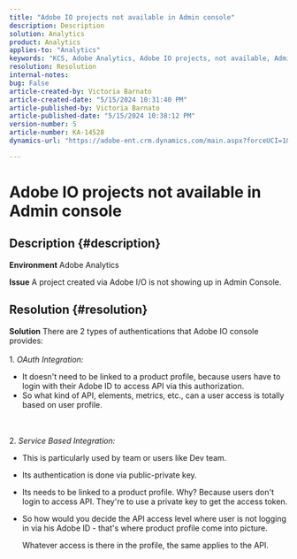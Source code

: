 ```yaml
---
title: "Adobe IO projects not available in Admin console"
description: Description
solution: Analytics
product: Analytics
applies-to: "Analytics"
keywords: "KCS, Adobe Analytics, Adobe IO projects, not available, Admin Console, OAuth Integration, Service Based Integration"
resolution: Resolution
internal-notes: 
bug: False
article-created-by: Victoria Barnato
article-created-date: "5/15/2024 10:31:40 PM"
article-published-by: Victoria Barnato
article-published-date: "5/15/2024 10:38:12 PM"
version-number: 5
article-number: KA-14528
dynamics-url: "https://adobe-ent.crm.dynamics.com/main.aspx?forceUCI=1&pagetype=entityrecord&etn=knowledgearticle&id=676be7df-0a13-ef11-9f8a-6045bd006c82"

---
```

# Adobe IO projects not available in Admin console

## Description {#description}


<b>Environment</b>
 Adobe Analytics

<b>Issue</b>
 A project created via Adobe I/O is not showing up in Admin Console.


## Resolution {#resolution}


<b>Solution</b>
 There are 2 types of authentications that Adobe IO console provides:
<br><br>1. *OAuth Integration:*
- It doesn't need to be linked to a product profile, because users have to login with their Adobe ID to access API via this authorization.
- So what kind of API, elements, metrics, etc., can a user access is totally based on user profile.

<br><br>2. *Service Based Integration:*
- This is particularly used by team or users like Dev team.

    
- Its authentication is done via public-private key.

    
- Its needs to be linked to a product profile. Why? Because users don't login to access API. They're to use a private key to get the access token.
- So how would you decide the API access level where user is not logging in via his Adobe ID - that's where product profile come into picture.

    Whatever access is there in the profile, the same applies to the API.



